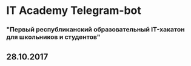 # IT Academy Telegram-bot
### "Первый республиканский образовательный IT-хакатон для школьников и студентов"
## 28.10.2017
